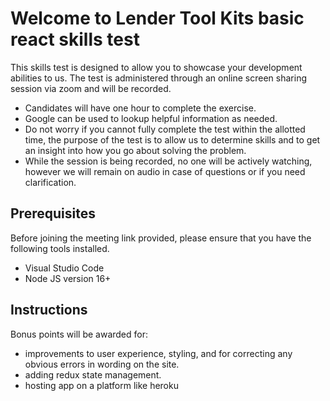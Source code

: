 # Welcome to Lender Tool Kits basic react skills test

This skills test is designed to allow you to showcase your development abilities to us. The test is administered through an online screen sharing session via zoom and will be recorded. 

* Candidates will have one hour to complete the exercise. 
* Google can be used to lookup helpful information as needed.
* Do not worry if you cannot fully complete the test within the allotted time, the purpose of the test is to allow us to determine skills and to get an insight into how you go about solving the problem.
* While the session is being recorded, no one will be actively watching, however we will remain on audio in case of questions or if you need clarification.

## Prerequisites

Before joining the meeting link provided, please ensure that you have the following tools installed.

* Visual Studio Code
* Node JS version 16+

## Instructions

<!-- step 1.) clone this github repository. This repository contains a very basic react application with material ui components. -->

<!-- step 2.) Fix any errors that prevent the project from being built and run. -->

<!-- step 3.) On the main app.js page there is a todo form. You can see this component by 
clicking the ( M ) button Route. Move this form to it's own page with the endpoint /todo
React Router  -->


<!-- step 4.) Create a table of todo items. When the user types into the textbox and clicks submit, the ui should have a table of these todo items displayed. 
-->

<!-- step 5.) On the newly created table, create a delete function that will remove a todo item. -->

Bonus points will be awarded for:
  * improvements to user experience, styling, and for correcting any obvious errors in wording on the site.
  * adding redux state management.
  * hosting app on a platform like heroku
